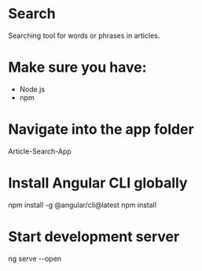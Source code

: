 # Search
Searching tool for words or phrases in articles.

# Make sure you have:
- Node.js
- npm

# Navigate into the app folder
Article-Search-App

# Install Angular CLI globally
npm install -g @angular/cli@latest
npm install

# Start development server
ng serve --open
